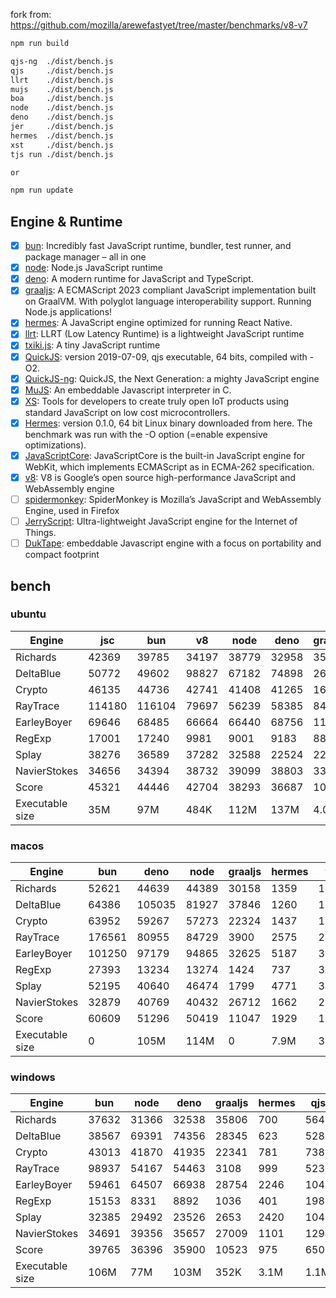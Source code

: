 fork from: https://github.com/mozilla/arewefastyet/tree/master/benchmarks/v8-v7

```bash
npm run build

qjs-ng  ./dist/bench.js
qjs     ./dist/bench.js
llrt    ./dist/bench.js
mujs    ./dist/bench.js
boa     ./dist/bench.js
node    ./dist/bench.js
deno    ./dist/bench.js
jer     ./dist/bench.js
hermes  ./dist/bench.js
xst     ./dist/bench.js
tjs run ./dist/bench.js

or

npm run update
```

## Engine & Runtime

- [x] [bun](https://github.com/oven-sh/bun): Incredibly fast JavaScript runtime, bundler, test runner, and package manager – all in one
- [x] [node](https://github.com/nodejs/node): Node.js JavaScript runtime
- [x] [deno](https://github.com/denoland/deno): A modern runtime for JavaScript and TypeScript.
- [x] [graaljs](https://github.com/oracle/graaljs): A ECMAScript 2023 compliant JavaScript implementation built on GraalVM. With polyglot language interoperability support. Running Node.js applications!
- [x] [hermes](https://github.com/facebook/hermes): A JavaScript engine optimized for running React Native.
- [x] [llrt](https://github.com/awslabs/llrt): LLRT (Low Latency Runtime) is a lightweight JavaScript runtime
- [x] [txiki.js](https://github.com/saghul/txiki.js): A tiny JavaScript runtime
- [x] [QuickJS](https://bellard.org/quickjs/): version 2019-07-09, qjs executable, 64 bits, compiled with -O2.
- [x] [QuickJS-ng](https://github.com/quickjs-ng/quickjs): QuickJS, the Next Generation: a mighty JavaScript engine
- [x] [MuJS](https://github.com/ccxvii/mujs): An embeddable Javascript interpreter in C.
- [x] [XS](https://github.com/Moddable-OpenSource/moddable): Tools for developers to create truly open IoT products using standard JavaScript on low cost microcontrollers.
- [x] [Hermes](https://github.com/facebook/hermes): version 0.1.0, 64 bit Linux binary downloaded from here. The benchmark was run with the -O option (=enable expensive optimizations).
- [x] [JavaScriptCore](https://github.com/WebKit/webkit/tree/main/Source/JavaScriptCore): JavaScriptCore is the built-in JavaScript engine for WebKit, which implements ​ECMAScript as in ​ECMA-262 specification.
- [x] [v8](https://v8.dev/): V8 is Google’s open source high-performance JavaScript and WebAssembly engine
- [ ] [spidermonkey](https://spidermonkey.dev/): SpiderMonkey is Mozilla’s JavaScript and WebAssembly Engine, used in Firefox
- [ ] [JerryScript](https://github.com/jerryscript-project/jerryscript): Ultra-lightweight JavaScript engine for the Internet of Things.
- [ ] [DukTape](https://github.com/svaarala/duktape): embeddable Javascript engine with a focus on portability and compact footprint
## bench

### ubuntu
| Engine | jsc | bun | v8 | node | deno | graaljs | hermes | llrt | tjs | qjs | qjs(ng) | mujs | xst | boa |
| --- | --- | --- | --- | --- | --- | --- | --- | --- | --- | --- | --- | --- | --- | --- |
| Richards | 42369 | 39785 | 34197 | 38779 | 32958 | 35853 | 1127 | 752 | 723 | 690 | 700 | 226 | 87.2 | 47.7 |
| DeltaBlue | 50772 | 49602 | 98827 | 67182 | 74898 | 26784 | 1029 | 693 | 714 | 670 | 698 | 327 | 156 | 45.7 |
| Crypto | 46135 | 44736 | 42741 | 41408 | 41265 | 16193 | 1370 | 815 | 607 | 755 | 607 | 180 | 292 | 56.8 |
| RayTrace | 114180 | 116104 | 79697 | 56239 | 58385 | 8427 | 1553 | 1202 | 1115 | 921 | 1032 | 495 | 459 | 144 |
| EarleyBoyer | 69646 | 68485 | 66664 | 66440 | 68756 | 11542 | 3389 | 2011 | 1830 | 1529 | 1585 | 535 | 332 | 158 |
| RegExp | 17001 | 17240 | 9981 | 9001 | 9183 | 882 | 557 | 194 | 247 | 242 | 239 | 204 | 70.7 | 43.7 |
| Splay | 38276 | 36589 | 37282 | 32588 | 22524 | 2267 | 3651 | 1927 | 2062 | 1767 | 1768 | 1242 | 414 | 169 |
| NavierStokes | 34656 | 34394 | 38732 | 39099 | 38803 | 33142 | 1820 | 1475 | 998 | 1385 | 1005 | 458 | 807 | 124 |
| Score | 45321 | 44446 | 42704 | 38293 | 36687 | 10002 | 1536 | 931 | 869 | 857 | 821 | 377 | 248 | 84.4 |
| Executable size | 35M | 97M | 484K | 112M | 137M | 4.0K | 36M | 8.2M | 5.2M | 1.1M | 1.3M | 408K | 2.1M | 27M |
### macos
| Engine | bun | deno | node | graaljs | hermes | tjs | qjs(ng) | qjs | llrt | mujs | xst |
| --- | --- | --- | --- | --- | --- | --- | --- | --- | --- | --- | --- |
| Richards | 52621 | 44639 | 44389 | 30158 | 1359 | 1338 | 1293 | 1103 | 680 | 407 | 98.6 |
| DeltaBlue | 64386 | 105035 | 81927 | 37846 | 1260 | 1317 | 1234 | 1124 | 716 | 607 | 181 |
| Crypto | 63952 | 59267 | 57273 | 22324 | 1437 | 1209 | 1211 | 1339 | 610 | 314 | 380 |
| RayTrace | 176561 | 80955 | 84729 | 3900 | 2575 | 2167 | 1512 | 1271 | 1021 | 984 | 608 |
| EarleyBoyer | 101250 | 97179 | 94865 | 32625 | 5187 | 3339 | 2490 | 2375 | 1693 | 1130 | 413 |
| RegExp | 27393 | 13234 | 13274 | 1424 | 737 | 316 | 263 | 286 | 159 | 327 | 187 |
| Splay | 52195 | 40640 | 46474 | 1799 | 4771 | 3472 | 2332 | 2318 | 2062 | 1010 | 417 |
| NavierStokes | 32879 | 40769 | 40432 | 26712 | 1662 | 2215 | 2225 | 2550 | 1249 | 779 | 893 |
| Score | 60609 | 51296 | 50419 | 11047 | 1929 | 1573 | 1332 | 1306 | 823 | 621 | 323 |
| Executable size | 0 | 105M | 114M | 0 | 7.9M | 3.6M | 1.0M | 920K | 8.2M | 432K | 1.6M |
### windows
| Engine | bun | node | deno | graaljs | hermes | qjs | llrt | tjs | mujs | boa | qjs(ng) |
| --- | --- | --- | --- | --- | --- | --- | --- | --- | --- | --- | --- |
| Richards | 37632 | 31366 | 32538 | 35806 | 700 | 564 | 513 | 434 | 229 | 36.8 | 438 |
| DeltaBlue | 38567 | 69391 | 74356 | 28345 | 623 | 528 | 469 | 410 | 324 | 34.8 | 403 |
| Crypto | 43013 | 41870 | 41935 | 22341 | 781 | 738 | 512 | 386 | 183 | 50.1 | 388 |
| RayTrace | 98937 | 54167 | 54463 | 3108 | 999 | 523 | 682 | 734 | 456 | 113 | 589 |
| EarleyBoyer | 59461 | 64507 | 66938 | 28754 | 2246 | 1045 | 1119 | 1177 | 573 | 114 | 0 |
| RegExp | 15153 | 8331 | 8892 | 1036 | 401 | 198 | 195 | 212 | 202 | 38.8 | 188 |
| Splay | 32385 | 29492 | 23526 | 2653 | 2420 | 1043 | 1130 | 1410 | 594 | 122 | 1010 |
| NavierStokes | 34691 | 39356 | 35657 | 27009 | 1101 | 1294 | 1070 | 702 | 481 | 112 | 704 |
| Score | 39765 | 36396 | 35900 | 10523 | 975 | 650 | 621 | 578 | 346 | 67.7 | 0 |
| Executable size | 106M | 77M | 103M | 352K | 3.1M | 1.1M | 9.0M | 5.8M | 660K | 27M | 1.8M |
